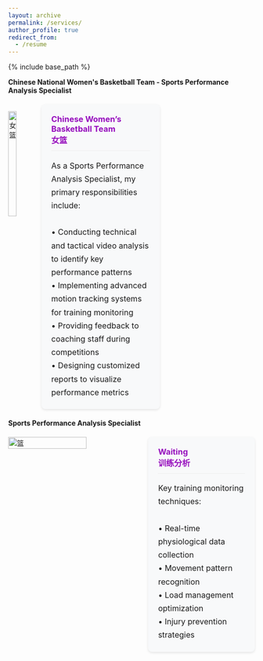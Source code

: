 ```yaml
---
layout: archive
permalink: /services/
author_profile: true
redirect_from:
  - /resume
---
```


{% include base_path %}

**Chinese National Women's Basketball Team - Sports Performance Analysis Specialist**

<div style="display: flex; gap: 20px; margin: 20px 0;">

  <img src="https://songuperman.github.io/ZSL/assets/chinafemale//1.jpg" 
       alt="女篮" 
       style="width: 60%; height: auto;">

  <div style="width: 40%; padding: 20px; background: #f8f9fa; border-radius: 8px; box-shadow: 0 2px 5px rgba(0,0,0,0.1);">
    <h3 style="color: #960DBD; margin-top: 0; border-bottom: 1px solid #eee; padding-bottom: 10px;">
      Chinese Women’s Basketball Team<br>女篮
    </h3>
    <p style="line-height: 1.7; font-size: 16px; margin-bottom: 0;">
      As a Sports Performance Analysis Specialist, my primary responsibilities include:<br><br>
    • Conducting technical and tactical video analysis to identify key performance patterns<br>
    • Implementing advanced motion tracking systems for training monitoring<br>
    • Providing feedback to coaching staff during competitions<br>
    • Designing customized reports to visualize performance metrics<br>
    </p>
  </div>
</div>

**Sports Performance Analysis Specialist**

<div style="display: flex; gap: 20px; margin: 20px 0;">
  <img src="https://songuperman.github.io/ZSL/assets/chinafemale/2.jpg" 
       alt="篮" 
       style="width: 60%; height: auto;">

  <div style="width: 40%; padding: 20px; background: #f8f9fa; border-radius: 8px; box-shadow: 0 2px 5px rgba(0,0,0,0.1);">
    <h3 style="color: #960DBD; margin-top: 0; border-bottom: 1px solid #eee; padding-bottom: 10px;">
      Waiting<br>训练分析
    </h3>
    <p style="line-height: 1.7; font-size: 16px; margin-bottom: 0;">
      Key training monitoring techniques:<br><br>
    • Real-time physiological data collection<br>
    • Movement pattern recognition<br>
    • Load management optimization<br>
    • Injury prevention strategies<br>
    </p>
  </div>
</div>



 
